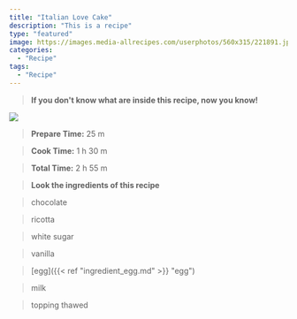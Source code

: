 ```yaml
---
title: "Italian Love Cake"
description: "This is a recipe"
type: "featured"
image: https://images.media-allrecipes.com/userphotos/560x315/221891.jpg
categories: 
  - "Recipe"
tags: 
  - "Recipe"
---
```



>**If you don't know what are inside this recipe, now you know!**

![](../images/Recipes-Banner.jpg)
> **Prepare Time:** 25 m


> **Cook Time:** 1 h 30 m


> **Total Time:** 2 h 55 m

> **Look the ingredients of this recipe**

> chocolate

> ricotta

> white sugar

> vanilla

> [egg]({{< ref "ingredient_egg.md" >}} "egg")

> milk

> topping thawed

